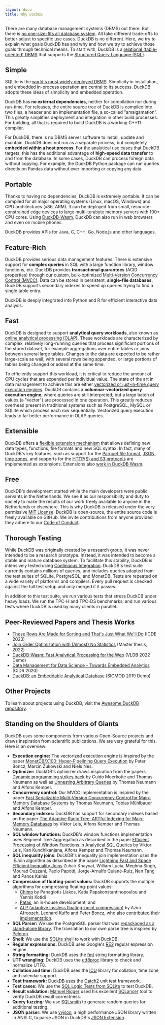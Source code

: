 ```yaml
---
layout: docu
title: Why DuckDB
---
```


There are many database management systems (DBMS) out there. But there is [no one-size-fits all database system](https://blobs.duckdb.org/papers/stonebraker-centintemel-one-size-fits-all-icde-2015.pdf). All take different trade-offs to better adjust to specific use cases. DuckDB is no different. Here, we try to explain what goals DuckDB has and why and how we try to achieve those goals through technical means. To start with, DuckDB is a [relational (table-oriented) DBMS](https://en.wikipedia.org/wiki/Relational_database) that supports the [Structured Query Language (SQL)](https://en.wikipedia.org/wiki/SQL).

## Simple

SQLite is the [world's most widely deployed DBMS](https://www.sqlite.org/mostdeployed.html). Simplicity in installation, and embedded in-process operation are central to its success. DuckDB adopts these ideas of simplicity and embedded operation.

DuckDB has **no external dependencies**, neither for compilation nor during run-time. For releases, the entire source tree of DuckDB is compiled into two files, a header and an implementation file, a so-called "amalgamation". This greatly simplifies deployment and integration in other build processes. For building, all that is required to build DuckDB is a working C++11 compiler.

For DuckDB, there is no DBMS server software to install, update and maintain. DuckDB does not run as a separate process, but completely **embedded within a host process**. For the analytical use cases that DuckDB targets, this has the additional advantage of **high-speed data transfer** to and from the database. In some cases, DuckDB can process foreign data without copying. For example, the DuckDB Python package can run queries directly on Pandas data without ever importing or copying any data.

## Portable

Thanks to having no dependencies, DuckDB is extremely portable. It can be compiled for all major operating systems (Linux, macOS, Windows) and CPU architectures (x86, ARM). It can be deployed from small, resource-constrained edge devices to large multi-terabyte memory servers with 100+ CPU cores. Using [DuckDB-Wasm](/docs/api/wasm/overview), DuckDB can also run in web browsers and even on mobile phones.

DuckDB provides APIs for Java, C, C++, Go, Node.js and other languages.

## Feature-Rich

DuckDB provides serious data management features. There is extensive support for **complex queries** in SQL with a large function library, window functions, etc. DuckDB provides **transactional guarantees** (ACID properties) through our custom, bulk-optimized [Multi-Version Concurrency Control (MVCC)](https://en.wikipedia.org/wiki/Multiversion_concurrency_control). Data can be stored in persistent, **single-file databases**. DuckDB supports secondary indexes to speed up queries trying to find a single table entry.

DuckDB is deeply integrated into Python and R for efficient interactive data analysis.

## Fast

DuckDB is designed to support **analytical query workloads**, also known as [online analytical processing (OLAP)](https://en.wikipedia.org/wiki/Online_analytical_processing). These workloads are characterized by complex, relatively long-running queries that process significant portions of the stored dataset, for example aggregations over entire tables or joins between several large tables. Changes to the data are expected to be rather large-scale as well, with several rows being appended, or large portions of tables being changed or added at the same time.

To efficiently support this workload, it is critical to reduce the amount of CPU cycles that are expended per individual value. The state of the art in data management to achieve this are either [vectorized or just-in-time query execution engines](https://www.vldb.org/pvldb/vol11/p2209-kersten.pdf). DuckDB contains a **columnar-vectorized query execution engine**, where queries are still interpreted, but a large batch of values (a "vector") are processed in one operation. This greatly reduces overhead present in traditional systems such as PostgreSQL, MySQL or SQLite which process each row sequentially. Vectorized query execution leads to far better performance in OLAP queries.

## Extensible

DuckDB offers a [flexible extension mechanism](/docs/extensions/overview) that allows defining new data types, functions, file formats and new SQL syntax. In fact, many of DuckDB's key features, such as support for the [Parquet file format](/docs/extensions/parquet), [JSON](/docs/extensions/json), [time zones](/docs/extensions/icu), and supports for the [HTTP(S) and S3 protocols](/docs/extensions/httpfs/overview) are implemented as extensions. Extensions also [work in DuckDB Wasm](/2021/10/29/duckdb-wasm).

## Free

DuckDB's development started while the main developers were public servants in the Netherlands. We see it as our responsibility and duty to society to make the results of our work freely available to anyone in the Netherlands or elsewhere. This is why DuckDB is released under the very permissive [MIT License](https://en.wikipedia.org/wiki/MIT_License). DuckDB is open-source, the entire source code is freely available on GitHub. We invite contributions from anyone provided they adhere to our [Code of Conduct](../code_of_conduct).

## Thorough Testing

While DuckDB was originally created by a research group, it was never intended to be a research prototype. Instead, it was intended to become a stable and mature database system. To facilitate this stability, DuckDB is intensively tested using [Continuous Integration](https://github.com/duckdb/duckdb/actions). DuckDB's test suite currently contains millions of queries, and includes queries adapted from the test suites of SQLite, PostgreSQL, and MonetDB. Tests are repeated on a wide variety of platforms and compilers. Every pull request is checked against the full test setup and only merged if it passes.

In addition to this test suite, we run various tests that stress DuckDB under heavy loads. We run the TPC-H and TPC-DS benchmarks, and run various tests where DuckDB is used by many clients in parallel.

## Peer-Reviewed Papers and Thesis Works

* [These Rows Are Made for Sorting and That's Just What We'll Do](/pdf/ICDE2023-kuiper-muehleisen-sorting.pdf) (ICDE 2023)
* [Join Order Optimization with (Almost) No Statistics](https://blobs.duckdb.org/papers/tom-ebergen-msc-thesis-join-order-optimization-with-almost-no-statistics.pdf) (Master thesis, 2022)
* [DuckDB-Wasm: Fast Analytical Processing for the Web](/pdf/VLDB2022-kohn-duckdb-wasm.pdf) (VLDB 2022 Demo)
* [Data Management for Data Science - Towards Embedded Analytics](/pdf/CIDR2020-raasveldt-muehleisen-duckdb.pdf) (CIDR 2020)
* [DuckDB: an Embeddable Analytical Database](/pdf/SIGMOD2019-demo-duckdb.pdf) (SIGMOD 2019 Demo)

## Other Projects

To learn about projects using DuckDB, visit the [Awesome DuckDB repository](https://github.com/davidgasquez/awesome-duckdb).

## Standing on the Shoulders of Giants

DuckDB uses some components from various Open-Source projects and draws inspiration from scientific publications. We are very grateful for this. Here is an overview:

* **Execution engine:** The vectorized execution engine is inspired by the paper [MonetDB/X100: Hyper-Pipelining Query Execution](http://cidrdb.org/cidr2005/papers/P19.pdf) by Peter Boncz, Marcin Zukowski and Niels Nes.
* **Optimizer:** DuckDB's optimizer draws inspiration from the papers [Dynamic programming strikes back](https://15721.courses.cs.cmu.edu/spring2020/papers/20-optimizer2/p539-moerkotte.pdf) by Guido Moerkotte and Thomas Neumann as well as [Unnesting Arbitrary Queries](http://www.btw-2015.de/res/proceedings/Hauptband/Wiss/Neumann-Unnesting_Arbitrary_Querie.pdf) by Thomas Neumann and Alfons Kemper.
* **Concurrency control:** Our MVCC implementation is inspired by the paper [Fast Serializable Multi-Version Concurrency Control for Main-Memory Database Systems](https://db.in.tum.de/~muehlbau/papers/mvcc.pdf) by Thomas Neumann, Tobias Mühlbauer and Alfons Kemper.
* **Secondary indexes:** DuckDB has support for secondary indexes based on the paper [The Adaptive Radix Tree: ARTful Indexing for Main-Memory Databases](https://db.in.tum.de/~leis/papers/ART.pdf) by Viktor Leis, Alfons Kemper and Thomas Neumann.
* **SQL window functions:** DuckDB's window functions implementation uses Segment Tree Aggregation as described in the paper [Efficient Processing of Window Functions in Analytical SQL Queries](https://www.vldb.org/pvldb/vol8/p1058-leis.pdf) by Viktor Leis, Kan Kundhikanjana, Alfons Kemper and Thomas Neumann.
* **SQL inequality joins:** DuckDB's inequality join implementation uses the IEJoin algorithm as described in the paper [Lightning Fast and Space Efficient Inequality Joins](https://vldb.org/pvldb/vol8/p2074-khayyat.pdf)
Zuhair Khayyat, William Lucia, Meghna Singh, Mourad Ouzzani, Paolo Papotti, Jorge-Arnulfo Quiané-Ruiz, Nan Tang and Panos Kalnis.
* **Compression of floating-point values:** DuckDB supports the multiple algorithms for compressing floating-point values:
    * [Chimp](https://vldb.org/pvldb/vol15/p3058-liakos.pdf) by Panagiotis Liakos, Katia Papakonstantinopoulou and Yannis Kotidi
    * [Patas](https://github.com/duckdb/duckdb/pull/5044), an in-house development, and
    * [ALP (adaptive lossless floating-point compression)](https://dl.acm.org/doi/pdf/10.1145/3626717) by Azim Afroozeh, Leonard Kuffo and Peter Boncz, who also [contributed their implementation](https://github.com/duckdb/duckdb/pull/9635).
* **SQL Parser:** We use the PostgreSQL parser that was [repackaged as a stand-alone library](https://github.com/lfittl/libpg_query). The translation to our own parse tree is inspired by [Peloton](https://pelotondb.io).
* **Shell:** We use the [SQLite shell](https://sqlite.org/cli.html) to work with DuckDB.
* **Regular expressions:** DuckDB uses Google's [RE2](https://github.com/google/re2) regular expression engine.
* **String formatting:** DuckDB uses the [fmt](https://github.com/fmtlib/fmt) string formatting library.
* **UTF wrangling:** DuckDB uses the [utf8proc](https://juliastrings.github.io/utf8proc/) library to check and normalize UTF8.
* **Collation and time:** DuckDB uses the [ICU](https://unicode-org.github.io/icu/) library for collation, time zone, and calendar support.
* **Test framework:** DuckDB uses the [Catch2](https://github.com/catchorg/Catch2) unit test framework.
* **Test cases:** We use the [SQL Logic Tests from SQLite](https://www.sqlite.org/sqllogictest/doc/trunk/about.wiki) to test DuckDB.
* **Result validation:** [Manuel Rigger](https://www.manuelrigger.at) used his excellent [SQLancer](https://github.com/sqlancer/sqlancer) tool to verify DuckDB result correctness.
* **Query fuzzing:** We use [SQLsmith](https://github.com/anse1/sqlsmith) to generate random queries for additional testing.
* **JSON parser:** We use [yyjson](https://github.com/ibireme/yyjson), a high performance JSON library written in ANSI C, to parse JSON in DuckDB's [JSON Extension](docs/extensions/json).
